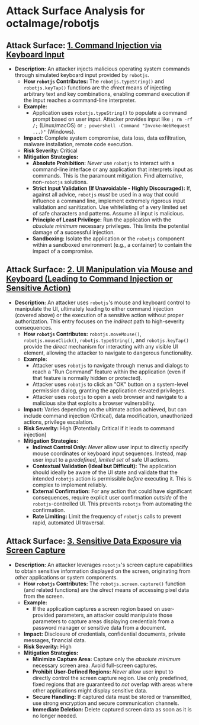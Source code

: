 # Attack Surface Analysis for octalmage/robotjs

## Attack Surface: [1. Command Injection via Keyboard Input](./attack_surfaces/1__command_injection_via_keyboard_input.md)

*   **Description:**  An attacker injects malicious operating system commands through simulated keyboard input provided by `robotjs`.
    *   **How `robotjs` Contributes:**  The `robotjs.typeString()` and `robotjs.keyTap()` functions are the *direct* means of injecting arbitrary text and key combinations, enabling command execution if the input reaches a command-line interpreter.
    *   **Example:**
        *   Application uses `robotjs.typeString()` to populate a command prompt based on user input.  Attacker provides input like `; rm -rf /;` (Linux/macOS) or `; powershell -Command "Invoke-WebRequest ...)"` (Windows).
    *   **Impact:**  Complete system compromise, data loss, data exfiltration, malware installation, remote code execution.
    *   **Risk Severity:** Critical
    *   **Mitigation Strategies:**
        *   **Absolute Prohibition:** *Never* use `robotjs` to interact with a command-line interface or any application that interprets input as commands. This is the paramount mitigation.  Find alternative, non-`robotjs` solutions.
        *   **Strict Input Validation (If Unavoidable - Highly Discouraged):** If, against all advice, `robotjs` *must* be used in a way that could influence a command line, implement extremely rigorous input validation and sanitization. Use whitelisting of a very limited set of safe characters and patterns.  Assume all input is malicious.
        *   **Principle of Least Privilege:** Run the application with the *absolute minimum* necessary privileges. This limits the potential damage of a successful injection.
        *   **Sandboxing:** Isolate the application or the `robotjs` component within a sandboxed environment (e.g., a container) to contain the impact of a compromise.

## Attack Surface: [2. UI Manipulation via Mouse and Keyboard (Leading to Command Injection or Sensitive Action)](./attack_surfaces/2__ui_manipulation_via_mouse_and_keyboard__leading_to_command_injection_or_sensitive_action_.md)

*   **Description:** An attacker uses `robotjs`'s mouse and keyboard control to manipulate the UI, ultimately leading to either command injection (covered above) or the execution of a sensitive action without proper authorization.  This entry focuses on the *indirect* path to high-severity consequences.
    *   **How `robotjs` Contributes:** `robotjs.moveMouse()`, `robotjs.mouseClick()`, `robotjs.typeString()`, and `robotjs.keyTap()` provide the *direct* mechanism for interacting with any visible UI element, allowing the attacker to navigate to dangerous functionality.
    *   **Example:**
        *   Attacker uses `robotjs` to navigate through menus and dialogs to reach a "Run Command" feature within the application (even if that feature is normally hidden or protected).
        *   Attacker uses `robotjs` to click an "OK" button on a system-level permission dialog, granting the application elevated privileges.
        *   Attacker uses `robotjs` to open a web browser and navigate to a malicious site that exploits a browser vulnerability.
    *   **Impact:**  Varies depending on the ultimate action achieved, but can include command injection (Critical), data modification, unauthorized actions, privilege escalation.
    *   **Risk Severity:** High (Potentially Critical if it leads to command injection)
    *   **Mitigation Strategies:**
        *   **Indirect Control Only:** *Never* allow user input to directly specify mouse coordinates or keyboard input sequences.  Instead, map user input to a *predefined, limited set* of safe UI actions.
        *   **Contextual Validation (Ideal but Difficult):** The application should ideally be aware of the UI state and validate that the intended `robotjs` action is permissible *before* executing it. This is complex to implement reliably.
        *   **External Confirmation:** For any action that could have significant consequences, require explicit user confirmation *outside* of the `robotjs`-controlled UI. This prevents `robotjs` from automating the confirmation.
        *   **Rate Limiting:** Limit the frequency of `robotjs` calls to prevent rapid, automated UI traversal.

## Attack Surface: [3. Sensitive Data Exposure via Screen Capture](./attack_surfaces/3__sensitive_data_exposure_via_screen_capture.md)

*   **Description:**  An attacker leverages `robotjs`'s screen capture capabilities to obtain sensitive information displayed on the screen, originating from *other* applications or system components.
    *   **How `robotjs` Contributes:** The `robotjs.screen.capture()` function (and related functions) are the *direct* means of accessing pixel data from the screen.
    *   **Example:**
        *   If the application captures a screen region based on user-provided parameters, an attacker could manipulate those parameters to capture areas displaying credentials from a password manager or sensitive data from a document.
    *   **Impact:** Disclosure of credentials, confidential documents, private messages, financial data.
    *   **Risk Severity:** High
    *   **Mitigation Strategies:**
        *   **Minimize Capture Area:** Capture only the *absolute minimum* necessary screen area. Avoid full-screen captures.
        *   **Prohibit User-Defined Regions:** *Never* allow user input to directly control the screen capture region. Use only predefined, fixed regions that are guaranteed to *not* overlap with areas where other applications might display sensitive data.
        *   **Secure Handling:** If captured data must be stored or transmitted, use strong encryption and secure communication channels.
        *   **Immediate Deletion:** Delete captured screen data as soon as it is no longer needed.

